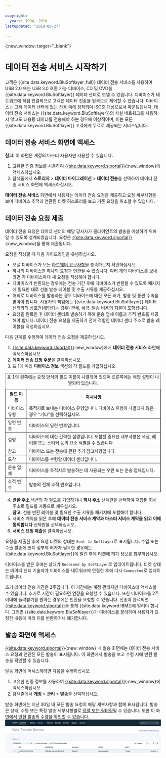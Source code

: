 ```yaml
---

copyright:
  years: 1994, 2018
lastupdated: "2018-06-27"

---
```

{:new_window: target="_blank"}

# 데이터 전송 서비스 시작하기

고객은 {{site.data.keyword.BluSoftlayer_full}} 데이터 전송 서비스를 사용하여 USB 2.0 또는 USB 3.0 호환 가능 디바이스, CD 및 DVD를 {{site.data.keyword.BluSoftlayer}} 데이터 센터로 보낼 수 있습니다. 디바이스가 네트워크에 직접 연결되므로 고객은 데이터 전송을 원격으로 제어할 수 있습니다. 디바이스는 고객 데이터 센터에 있는 전용 랙에 장착되며 iSCSI 대상으로서 마운트됩니다. 데이터 전송 서비스는 {{site.data.keyword.BluSoftlayer}}의 사설 네트워크를 사용하지 않고도 대용량 데이터를 전송해야 하는 경우에 이상적이며, 이는 모든 {{site.data.keyword.BluSoftlayer}} 고객에게 무료로 제공되는 서비스입니다.

## 데이터 전송 서비스 화면에 액세스

**참고**: 이 화면은 계정의 마스터 사용자만 사용할 수 있습니다.

1. 고유한 인증 정보를 사용하여 [{{site.data.keyword.slportal}}](https://control.softlayer.com/){:new_window}에 액세스하십시오.
2. 탐색줄에서 **스토리지** > **데이터 마이그레이션** > **데이터 전송**을 선택하여 데이터 전송 서비스 화면에 액세스하십시오. <br/>

**데이터 전송 서비스** 화면에서 사용자는 데이터 전송 요청을 제출하고 요청 세부사항을 보며 디바이스 추적과 연관된 티켓 히스토리를 보고 기존 요청을 취소할 수 있습니다.

## 데이터 전송 요청 제출

데이터 전송 요청은 데이터 센터의 해당 당사자가 클라이언트의 발송을 예상하기 위해 알 수 있도록 설계되었습니다. 요청은 [{{site.data.keyword.slportal}}](https://control.softlayer.com/){:new_window}을 통해 제출됩니다. 

요청을 작성할 때 다음 가이드라인을 유념하십시오.

- 보낼 디바이스가 모든 [하드웨어 요구사항](/docs/infrastructure/DataTransferService/data-transfer-service-faq.html)을 충족하는지 확인하십시오.
- 하나의 디바이스만 하나의 요청과 연관될 수 있습니다. 여러 개의 디바이스를 보내려면 각 디바이스마다 새 요청을 작성해야 합니다.
- 디바이스가 반환되는 경우에는 전송 기간 후에 디바이스가 반환될 수 있도록 패키지에 필요한 대로 선불 발송 레이블 및 수출 서류를 제공하십시오.
- 해외로 디바이스를 발송하는 경우 디바이스에 대한 모든 허가, 발송 및 통관 수속을 받아야 합니다. 사용자의 책임에는 {{site.data.keyword.BluSoftlayer}} 데이터 센터와의 상호간(해당되는 경우) 관세, 세금, 발송 비용의 지불이 포함됩니다.
- 요청을 완료한 후 데이터 센터로 발송하기 위해 운송 업체 이름과 추적 번호를 제공해야 합니다.  데이터 전송 요청을 제출하기 전에 적합한 데이터 센터 주소로 발송 레이블을 작성하십시오.

다음 단계를 수행하여 데이터 전송 요청을 제출하십시오.

1. [{{site.data.keyword.slportal}}](https://control.softlayer.com/){:new_window}에서 **데이터 전송 서비스** 화면에 액세스하십시오.
2. **데이터 전송 요청 주문**을 클릭하십시오.
3. 표 1에 따라 **디바이스 정보** 섹션의 각 필드를 기입하십시오.
<table border="1">
<caption>표 1의 왼쪽에는 요청 양식의 필드 이름이 나열되어 있으며 오른쪽에는 해당 설명이 나열되어 있습니다.</caption> 
 <tr><th>필드 이름</th><th>지시사항</th></tr>
 <tr><td>디바이스 유형</td><td>목적지로 보내는 디바이스 유형입니다. 디바이스 유형이 나열되지 않은 경우 "기타"를 선택하십시오.</td></tr>
 <tr><td>일련 번호</td><td> 디바이스의 일련 번호입니다.</td></tr><tr><td>설명</td><td>디바이스에 대한 간략한 설명입니다. 포함할 중요한 세부사항은 색상, 레이블 또는 스티커 등의 요소 식별일 수 있습니다.</td></tr>
 <tr><td>참고</td><td>디바이스 또는 전송에 관한 추가 참고사항입니다.</td></tr><tr><td>도착</td><td>디바이스를 수령할 데이터 센터입니다.</td></tr>
 <tr><td>운송 업체</td><td>디바이스를 목적지로 발송하는 데 사용되는 우편 또는 운송 업체입니다.</td></tr>
 <tr><td>추적 번호</td><td>발송의 전체 추적 번호입니다.</td></tr>
 </table>

4. **반환 주소** 섹션의 각 필드를 기입하거나 **회사 주소** 선택란을 선택하여 저장된 회사 주소로 필드를 자동으로 채우십시오. <br/> **참고**: 선불 반환 레이블 및 필요한 수출 서류를 패키지에 포함해야 합니다.
5. 서비스 계약을 읽은 후에 **데이터 전송 서비스 계약과 마스터 서비스 계약을 읽고 이에 동의합니다** 선택란을 선택하십시오.
6. **서비스 요청 제출**을 클릭하십시오.

요청을 제출한 후에 요청 티켓의 상태는 `Sent to SoftLayer`로 표시됩니다. 수입 또는 수출 발송에 현지 정부의 허가가 필요한 경우에는 {{site.data.keyword.BluSoftlayer}}에 알린 후에 티켓에 허가 정보를 첨부하십시오.

디바이스를 받은 후에는 상태가 `Received by SoftLayer`로 업데이트됩니다. 티켓 상태는 데이터 센터 기술자가 디바이스를 네트워크에 연결한 후에 다시 `Connected`로 업데이트됩니다. 

초기 데이터 전송 기간은 2주입니다. 이 기간에는 계정 관리자만 디바이스에 액세스할 수 있습니다. 추가로 시간이 필요하면 연장을 요청할 수 있습니다. 또한 디바이스를 2주 이내에 돌려받기를 원하는 경우에는 반환을 요청할 수 있습니다. 전송이 완료되면 [{{site.data.keyword.slportal}}](https://control.softlayer.com/)을 통해 {{site.data.keyword.IBM}}에 알려야 합니다. 그러면 {{site.data.keyword.BluSoftlayer}}가 디바이스를 분리하며 사용자가 요청한 내용에 따라 이를 반환하거나 폐기합니다.


## 발송 화면에 액세스

[{{site.data.keyword.slportal}}](https://control.softlayer.com/){:new_window} 내 발송 화면에는 데이터 전송 서비스 요청과 연관된 모든 발송이 표시됩니다. 이 화면에서 발송을 보고 수령 시에 반환 발송을 확인할 수 있습니다. 

발송 화면에 액세스하려면 다음을 수행하십시오.

1. 고유한 인증 정보를 사용하여 [{{site.data.keyword.slportal}}](https://control.softlayer.com/){:new_window}에 액세스하십시오.
2. 탐색줄에서 **계정** > **관리** > **발송**을 선택하십시오.

발송 화면에는 지난 30일 내 모든 발송 요청이 해당 세부사항과 함께 표시됩니다. 발송은 상태, 수명 또는 특정 발송 세부사항별로 [정렬 또는 필터링](sort-or-filter-shipments-list.html)될 수 있습니다. 또한 이 화면에서 반환 발송의 수령을 확인할 수 있습니다.
![발송 화면](/images/DTSShipmentScreen1.png)
